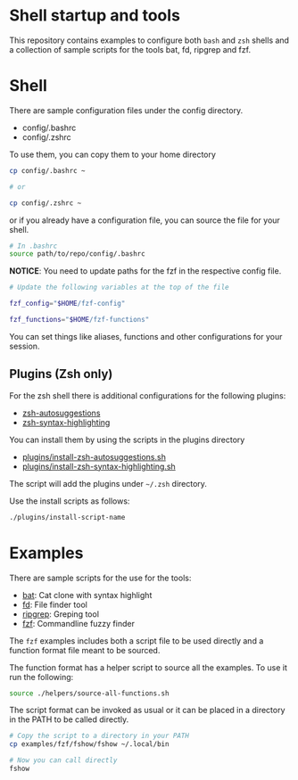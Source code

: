 Shell startup and tools
===========

This repository contains examples to configure both `bash` and `zsh` shells
and a collection of sample scripts for the tools bat, fd, ripgrep and fzf.

# Shell

There are sample configuration files under the config directory.

- config/.bashrc
- config/.zshrc

To use them, you can copy them to your home directory

```bash
cp config/.bashrc ~

# or

cp config/.zshrc ~
```

or if you already have a configuration file, you can source the file for your shell.

```bash
# In .bashrc
source path/to/repo/config/.bashrc
```

**NOTICE**: You need to update paths for the fzf in the respective config file.

```bash
# Update the following variables at the top of the file

fzf_config="$HOME/fzf-config"

fzf_functions="$HOME/fzf-functions"
```

You can set things like aliases, functions and other configurations for your session.

## Plugins (Zsh only)

For the zsh shell there is additional configurations for the following plugins:

- [zsh-autosuggestions](https://github.com/zsh-users/zsh-autosuggestions)
- [zsh-syntax-highlighting](https://github.com/zsh-users/zsh-syntax-highlighting)

You can install them by using the scripts in the plugins directory

- [plugins/install-zsh-autosuggestions.sh](plugins/install-zsh-autosuggestions.sh)
- [plugins/install-zsh-syntax-highlighting.sh](plugins/install-zsh-syntax-highlighting.sh)

The script will add the plugins under `~/.zsh` directory.

Use the install scripts as follows:
```bash
./plugins/install-script-name
```

# Examples

There are sample scripts for the use for the tools:

- [bat](https://github.com/sharkdp/bat): Cat clone with syntax highlight
- [fd](https://github.com/sharkdp/fd): File finder tool
- [ripgrep](https://github.com/BurntSushi/ripgrep): Greping tool
- [fzf](https://github.com/junegunn/fzf): Commandline fuzzy finder

The `fzf` examples includes both a script file to be used directly and a function format file meant to be sourced.

The function format has a helper script to source all the examples. To use it run the following:

```bash
source ./helpers/source-all-functions.sh
```

The script format can be invoked as usual or it can be placed in a directory in the PATH to be called directly.

```bash
# Copy the script to a directory in your PATH
cp examples/fzf/fshow/fshow ~/.local/bin

# Now you can call directly
fshow
```
